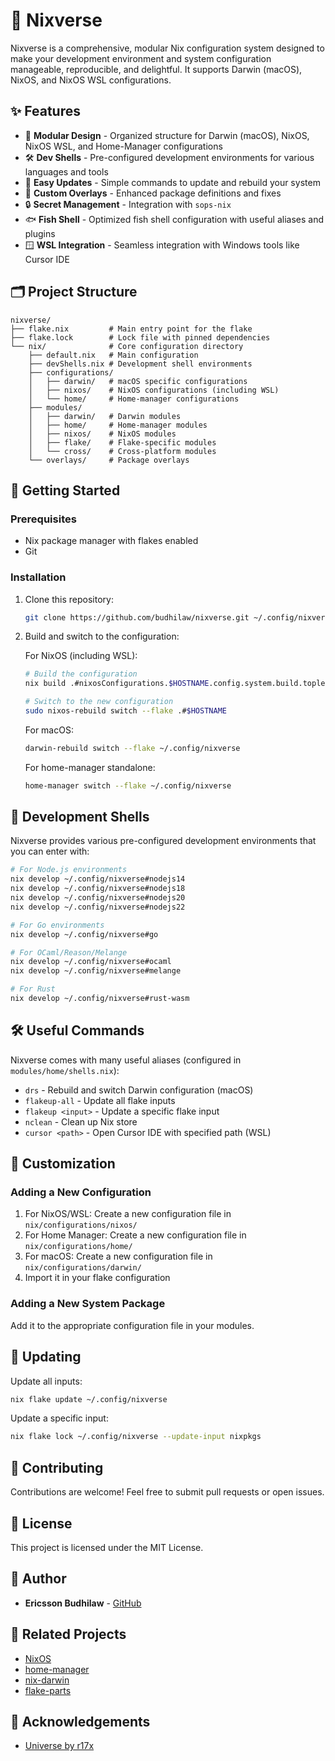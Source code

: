 # 🌌 Nixverse

Nixverse is a comprehensive, modular Nix configuration system designed to make your development environment and system configuration manageable, reproducible, and delightful. It supports Darwin (macOS), NixOS, and NixOS WSL configurations.

## ✨ Features

- 🧩 **Modular Design** - Organized structure for Darwin (macOS), NixOS, NixOS WSL, and Home-Manager configurations
- 🛠️ **Dev Shells** - Pre-configured development environments for various languages and tools
- 🔄 **Easy Updates** - Simple commands to update and rebuild your system
- 🧰 **Custom Overlays** - Enhanced package definitions and fixes
- 🔒 **Secret Management** - Integration with `sops-nix`
- 🐟 **Fish Shell** - Optimized fish shell configuration with useful aliases and plugins
- 🪟 **WSL Integration** - Seamless integration with Windows tools like Cursor IDE

## 🗂️ Project Structure

```
nixverse/
├── flake.nix         # Main entry point for the flake
├── flake.lock        # Lock file with pinned dependencies
└── nix/              # Core configuration directory
    ├── default.nix   # Main configuration
    ├── devShells.nix # Development shell environments
    ├── configurations/
    │   ├── darwin/   # macOS specific configurations
    │   ├── nixos/    # NixOS configurations (including WSL)
    │   └── home/     # Home-manager configurations
    ├── modules/
    │   ├── darwin/   # Darwin modules
    │   ├── home/     # Home-manager modules
    │   ├── nixos/    # NixOS modules
    │   ├── flake/    # Flake-specific modules
    │   └── cross/    # Cross-platform modules
    └── overlays/     # Package overlays
```

## 🚀 Getting Started

### Prerequisites

- Nix package manager with flakes enabled
- Git

### Installation

1. Clone this repository:
   ```bash
   git clone https://github.com/budhilaw/nixverse.git ~/.config/nixverse
   ```

2. Build and switch to the configuration:

   For NixOS (including WSL):
   ```bash
   # Build the configuration
   nix build .#nixosConfigurations.$HOSTNAME.config.system.build.toplevel
   
   # Switch to the new configuration
   sudo nixos-rebuild switch --flake .#$HOSTNAME
   ```

   For macOS:
   ```bash
   darwin-rebuild switch --flake ~/.config/nixverse
   ```
   
   For home-manager standalone:
   ```bash
   home-manager switch --flake ~/.config/nixverse
   ```

## 🧠 Development Shells

Nixverse provides various pre-configured development environments that you can enter with:

```bash
# For Node.js environments
nix develop ~/.config/nixverse#nodejs14
nix develop ~/.config/nixverse#nodejs18
nix develop ~/.config/nixverse#nodejs20
nix develop ~/.config/nixverse#nodejs22

# For Go environments
nix develop ~/.config/nixverse#go

# For OCaml/Reason/Melange
nix develop ~/.config/nixverse#ocaml
nix develop ~/.config/nixverse#melange

# For Rust
nix develop ~/.config/nixverse#rust-wasm
```

## 🛠️ Useful Commands

Nixverse comes with many useful aliases (configured in `modules/home/shells.nix`):

- `drs` - Rebuild and switch Darwin configuration (macOS)
- `flakeup-all` - Update all flake inputs
- `flakeup <input>` - Update a specific flake input
- `nclean` - Clean up Nix store
- `cursor <path>` - Open Cursor IDE with specified path (WSL)

## 📝 Customization

### Adding a New Configuration

1. For NixOS/WSL: Create a new configuration file in `nix/configurations/nixos/`
2. For Home Manager: Create a new configuration file in `nix/configurations/home/`
3. For macOS: Create a new configuration file in `nix/configurations/darwin/`
4. Import it in your flake configuration

### Adding a New System Package

Add it to the appropriate configuration file in your modules.

## 🔄 Updating

Update all inputs:

```bash
nix flake update ~/.config/nixverse
```

Update a specific input:

```bash
nix flake lock ~/.config/nixverse --update-input nixpkgs
```

## 🤝 Contributing

Contributions are welcome! Feel free to submit pull requests or open issues.

## 📄 License

This project is licensed under the MIT License.

## 👤 Author

- **Ericsson Budhilaw** - [GitHub](https://github.com/budhilaw)

## 🔗 Related Projects

- [NixOS](https://nixos.org/)
- [home-manager](https://github.com/nix-community/home-manager)
- [nix-darwin](https://github.com/LnL7/nix-darwin)
- [flake-parts](https://github.com/hercules-ci/flake-parts)

## 🙏 Acknowledgements

- [Universe by r17x](https://github.com/r17x/universe)
